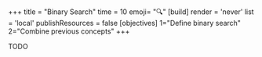 +++
title = "Binary Search"
time = 10
emoji= "🔍"
[build]
  render = 'never'
  list = 'local'
  publishResources = false
[objectives]
    1="Define binary search"
    2="Combine previous concepts"
+++

TODO
